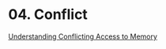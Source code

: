 
# 04. Conflict
[Understanding Conflicting Access to Memory](https://docs.swift.org/swift-book/LanguageGuide/MemorySafety.html)